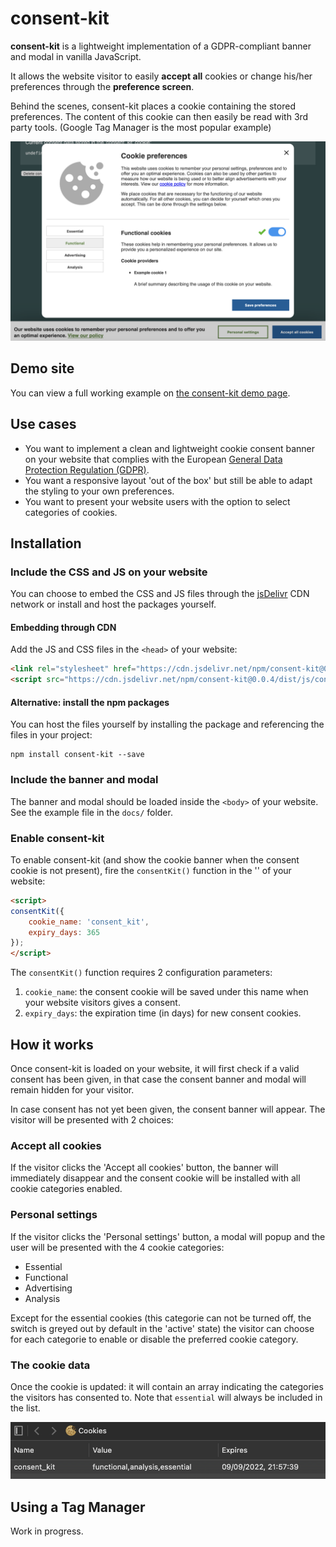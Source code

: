 # consent-kit
**consent-kit** is a lightweight implementation of a GDPR-compliant banner and modal in vanilla JavaScript.

It allows the website visitor to easily **accept all** cookies or change his/her preferences through the **preference 
screen**.

Behind the scenes, consent-kit places a cookie containing the stored preferences. The content of this cookie can then 
easily be read with 3rd party tools. (Google Tag Manager is the most popular example)

![The consent modal](./docs/dist/img/cookie-modal.png)

## Demo site
You can view a full working example on [the consent-kit demo page](https://joeri-vlekken.github.io/consent-kit/).

## Use cases
- You want to implement a clean and lightweight cookie consent banner on your website that complies with the 
European [General Data Protection Regulation (GDPR)](https://ec.europa.eu/info/law/law-topic/data-protection_en).
- You want a responsive layout 'out of the box' but still be able to adapt the styling to your own preferences.
- You want to present your website users with the option to select categories of cookies.

## Installation
### Include the CSS and JS on your website
You can choose to embed the CSS and JS files through the 
[jsDelivr](https://cdn.jsdelivr.net/npm/consent-kit@0.0.4/dist/) CDN network or install and host the packages yourself.
#### Embedding through CDN
Add the JS and CSS files in the `<head>` of your website:
```html
<link rel="stylesheet" href="https://cdn.jsdelivr.net/npm/consent-kit@0.0.4/dist/css/consent-kit.min.css">
<script src="https://cdn.jsdelivr.net/npm/consent-kit@0.0.4/dist/js/consent-kit.min.js"></script>
```
#### Alternative: install the npm packages
You can host the files yourself by installing the package and referencing the files in your project:
```shell
npm install consent-kit --save
```
### Include the banner and modal
The banner and modal should be loaded inside the `<body>` of your website. See the example file in the `docs/` 
folder.

### Enable consent-kit
To enable consent-kit (and show the cookie banner when the consent cookie is not present), fire the `consentKit()` 
function in the '<body>' of your website:
```html
<script>
consentKit({
    cookie_name: 'consent_kit',
    expiry_days: 365
});
</script>
```
The `consentKit()` function requires 2 configuration parameters:
1. `cookie_name`: the consent cookie will be saved under this name when your website visitors gives a consent.
2. `expiry_days`: the expiration time (in days) for new consent cookies.

## How it works
Once consent-kit is loaded on your website, it will first check if a valid consent has been given, in that case the 
consent banner and modal will remain hidden for your visitor.

In case consent has not yet been given, the consent banner will appear. The visitor will be presented with 2 choices:
### Accept all cookies
If the visitor clicks the 'Accept all cookies' button, the banner will immediately disappear and the consent cookie will be 
installed with all cookie categories enabled.
### Personal settings
If the visitor clicks the 'Personal settings' button, a modal will popup and the user will be presented with the 4 
cookie categories:
- Essential
- Functional
- Advertising
- Analysis

Except for the essential cookies (this categorie can not be turned off, the switch is greyed out by default in the 
'active' state) the visitor can choose for each categorie to enable or disable the preferred cookie category.

### The cookie data
Once the cookie is updated: it will contain an array indicating the categories the visitors has consented to.
Note that `essential` will always be included in the list.

![The consent cookie installed by consent-kit](./docs/dist/img/cookie-inspector.png)

## Using a Tag Manager
Work in progress.
